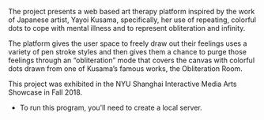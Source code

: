
The project presents a web based art therapy platform inspired by the work of Japanese artist, Yayoi Kusama, specifically, her use of repeating, colorful dots to cope with mental illness and to represent obliteration and infinity.


The platform gives the user space to freely draw out their feelings uses a variety of pen stroke styles and then gives them a chance to purge those feelings through an “obliteration” mode that covers the canvas with colorful dots drawn from one of Kusama’s famous works, the Obliteration Room.


This project was exhibited in the NYU Shanghai Interactive Media Arts Showcase in Fall 2018.


* To run this program, you'll need to create a local server.
